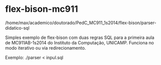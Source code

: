 flex-bison-mc911
================

/home/max/academico/doutorado/PedC_MC911_1s2014/flex-bison/parser-didatico-sql


Simples exemplo de flex-bison com duas regras SQL para a primeira aula de MC911AB-1s2014 do Instituto da Computação, UNICAMP. Funciona no modo iterativo ou via redirecionamento.

Exemplo:
./parser < inpul.sql



